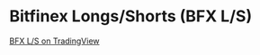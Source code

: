 # Bitfinex Longs/Shorts (BFX L/S)

[BFX L/S on TradingView](https://www.tradingview.com/script/V710hEOw-Bitfinex-Longs-Shorts-v2-m59/)
